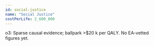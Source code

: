 ```yaml
---
id: social-justice
name: "Social Justice"
costPerLife: 2_600_000
--- 
```


o3: Sparse causal evidence; ballpark >$20 k per QALY. No EA-vetted figures yet.